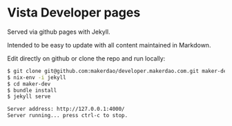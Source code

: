 # Vista Developer pages

Served via github pages with Jekyll.

Intended to be easy to update with all content maintained in Markdown.

Edit directly on github or clone the repo and run locally:

```bash
$ git clone git@github.com:makerdao/developer.makerdao.com.git maker-dev
$ nix-env -i jekyll
$ cd maker-dev
$ bundle install
$ jekyll serve

Server address: http://127.0.0.1:4000/
Server running... press ctrl-c to stop.
```
